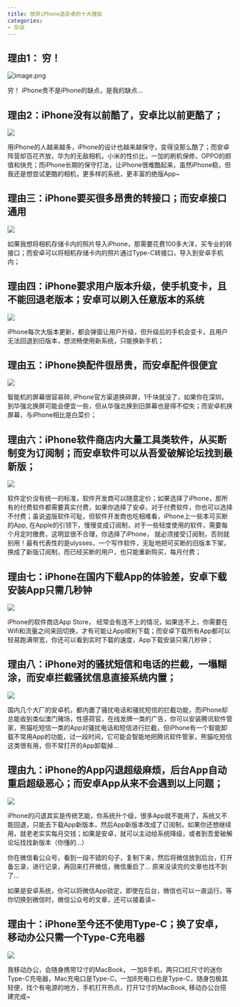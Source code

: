 ```yaml
---
title: 放弃iPhone选安卓的十大理由
categories:
- 杂谈
---
```




## 理由1： 穷！

![image.png](https://v2fy.com/asset/0i/jikemiji/jikemiji-md/kr-000094.assets/1240-20200811213500620.png)


穷！ iPhone贵不是iPhone的缺点，是我的缺点...



## 理由2：iPhone没有以前酷了，安卓比以前更酷了；

![](https://v2fy.com/asset/0i/jikemiji/jikemiji-md/kr-000094.assets/1240-20200811213500583.png)


用iPhone的人越来越多，iPhone的设计也越来越保守，变得没那么酷了；而安卓阵营却百花齐放，华为的无敌相机，小米的性价比，一加的刷机保修，OPPO的颜值和快充；而iPhone长期的保守打法，让iPhone很难酷起来，虽然iPhone稳，但我还是想尝试更酷的相机，更多样的系统，更丰富的绝版App~


## 理由三：iPhone要买很多昂贵的转接口；而安卓接口通用

![](https://v2fy.com/asset/0i/jikemiji/jikemiji-md/kr-000094.assets/1240-20200811213500562.png)


如果我想将相机存储卡内的照片导入iPhone，那需要花费100多大洋，买专业的转接口；而安卓可以将相机存储卡内的照片通过Type-C转接口，导入到安卓手机内；


## 理由四：iPhone要求用户版本升级，使手机变卡，且不能回退老版本；安卓可以刷入任意版本的系统

![](https://v2fy.com/asset/0i/jikemiji/jikemiji-md/kr-000094.assets/1240.png)


iPhone每次大版本更新，都会弹窗让用户升级，但升级后的手机会变卡，且用户无法回退到旧版本，想流畅使用新系统，只能换新手机；


## 理由五：iPhone换配件很昂贵，而安卓配件很便宜

![](https://v2fy.com/asset/0i/jikemiji/jikemiji-md/kr-000094.assets/1240-20200811213500557.png)


智能机的屏幕很容易碎, iPhone官方渠道换碎屏，1千块就没了，如果你在深圳，到华强北换屏可能会便宜一些，但从华强北换到旧屏幕也是得不偿失；而安卓机换屏幕，与iPhone相比是白菜价；


## 理由六：iPhone软件商店内大量工具类软件，从买断制变为订阅制；而安卓软件可以从吾爱破解论坛找到最新版；

![](https://v2fy.com/asset/0i/jikemiji/jikemiji-md/kr-000094.assets/1240-20200811213500634.png)


软件定价没有统一的标准，软件开发商可以随意定价；如果选择了iPhone，那所有的付费软件都需要真实付费，如果你选择了安卓，对于付费软件，你也可以选择不付费；虽说盗版软件可耻，但软件开发商也吃相难看，iPhone上一些本可买断的App, 在Apple的引领下，慢慢变成订阅制，对于一些轻度使用的软件，需要每个月定时缴费，这明显很不合理，你选择了iPhone， 就必须接受订阅制，否则就别用！最有代表性的是ulysses，一个写作软件，无耻地把可买断的旧版本下架，换成了新版订阅制，而已经买断的用户，也只能重新购买，每月付费；

## 理由七：iPhone在国内下载App的体验差，安卓下载安装App只需几秒钟

![](https://v2fy.com/asset/0i/jikemiji/jikemiji-md/kr-000094.assets/1240-20200811213500506.png)


iPhone的软件商店App Store， 经常会有连不上的情况，如果连不上，你需要在Wifi和流量之间来回切换，才有可能让App顺利下载；而安卓下载所有App都可以轻易跑满带宽，你还可以看到实时下载的速度，App下载安装只需几秒钟；


## 理由八：iPhone对的骚扰短信和电话的拦截，一塌糊涂，而安卓拦截骚扰信息直接系统内置；

![](https://v2fy.com/asset/0i/jikemiji/jikemiji-md/kr-000094.assets/1240-20200811213500640.png)


国内几个大厂的安卓机，都内置了骚扰电话和骚扰短信的拦截功能，而iPhone却总能收到类似澳门赌场，性感荷官，在线发牌一类的广告，你可以安装腾讯软件管家，熊猫吃短信一类的App对骚扰电话和短信进行拦截，但iPhone有一个智能卸载不常用App的功能，过一段时间，它可能会智能地把腾讯软件管家，熊猫吃短信这类很有用，但不常打开的App卸载掉...


## 理由九：iPhone的App闪退超级麻烦，后台App自动重启超级恶心；而安卓App从来不会遇到以上问题；

![](https://v2fy.com/asset/0i/jikemiji/jikemiji-md/kr-000094.assets/1240-20200811213500556.png)


iPhone的闪退其实是传统艺能，你系统升个级，很多App就不能用了，系统又不能回退，只能去下载App新版本，然后App新版本改成了订阅制，如果你还想继续用，就老老实实每月交钱；如果是安卓，就可以主动给系统降级，或者到吾爱破解论坛找找新版本（你懂的...）

你在微信看公众号，看到一段不错的句子，复制下来，然后将微信放到后台，打开备忘录，进行记录，再回来打开微信，微信重启了... 原来没读完的文章也找不到了...

如果是安卓系统，你可以将微信App锁定，即使在后台，微信也可以一直运行，等你切换到微信时，微信公众号的文章，还可以接着读~


## 理由十：iPhone至今还不使用Type-C；换了安卓，移动办公只需一个Type-C充电器

![](https://v2fy.com/asset/0i/jikemiji/jikemiji-md/kr-000094.assets/1240-20200811213500649.png)


我移动办公，会随身携带12寸的MacBook， 一加8手机，两只口红尺寸的迷你Type-C充电器，Mac充电口是Type-C，一加8充电口也是Type-C，随身包极其轻便，找个有电源的地方，手机打开热点，打开12寸的MacBook, 移动办公台搭建完成~


